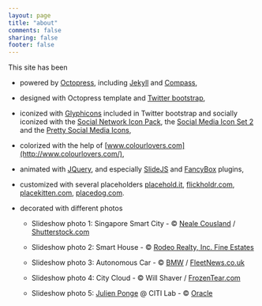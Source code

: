 ```yaml
---
layout: page
title: "about"
comments: false
sharing: false
footer: false
---
```


This site has been 

* powered by [Octopress](http://octopress.org/), including [Jekyll](https://github.com/mojombo/jekyll/) and [Compass](http://compass-style.org/),

* designed with Octopress template and [Twitter bootstrap](http://twitter.github.com/bootstrap/),

* iconized with [Glyphicons](http://glyphicons.com/) included in Twitter bootstrap and socially iconized with the [Social Network Icon Pack](http://www.komodomedia.com/blog/2009/06/social-network-icon-pack/), the [Social Media Icon Set 2](http://www.softicons.com/free-icons/social-media-icons/social-media-icon-set-2-by-position-relative) and the [Pretty Social Media Icons](http://www.softicons.com/free-icons/social-media-icons/pretty-social-media-icons-by-custom-icon-design),
 
* colorized with the help of [www.colourlovers.com](http://www.colourlovers.com/),

* animated with [JQuery](http://jquery.com/), and especially [SlideJS](http://slidesjs.com/) and [FancyBox](http://fancybox.net/) plugins,

* customized with several placeholders [placehold.it](http://placehold.it), [flickholdr.com](http://flickholdr.com), [placekitten.com](http://placekitten.com), [placedog.com](http://placedog.com).

* decorated with different photos

  * Slideshow photo 1: Singapore Smart City - &copy; [Neale Cousland](http://www.shutterstock.com/gallery.mhtml?id=90275) / [Shutterstock.com](http://www.shutterstock.com)

  * Slideshow photo 2: Smart House - &copy; [Rodeo Realty, Inc. Fine Estates](http://rodeorealty.blogspot.fr/2011/04/smart-home-in-pacific-palisades.html)

  * Slideshow photo 3: Autonomous Car - &copy; [BMW](http://www.bmw.com) / [FleetNews.co.uk](http://www.fleetnews.co.uk/cars/review/first-drive-bmw-autonomous-car-review/40657/)

  * Slideshow photo 4: City Cloud - &copy; Will Shaver / [FrozenTear.com](http://www.frozentear.com/about/)

  * Slideshow photo 5: [Julien Ponge](/people) @ CITI Lab - &copy; [Oracle](http://www.oracle.com)

